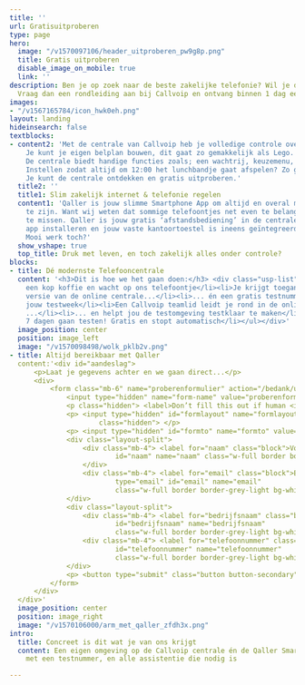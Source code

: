 ```yaml
---
title: ''
url: Gratisuitproberen
type: page
hero:
  image: "/v1570097106/header_uitproberen_pw9g8p.png"
  title: Gratis uitproberen
  disable_image_on_mobile: true
  link: ''
description: Ben je op zoek naar de beste zakelijke telefonie? Wil je dit gratis uitproberen?
  Vraag dan een rondleiding aan bij Callvoip en ontvang binnen 1 dag een uitnodiging.
images:
- "/v1567165784/icon_hwk0eh.png"
layout: landing
hideinsearch: false
textblocks:
- content2: 'Met de centrale van Callvoip heb je volledige controle over jouw telefonie.
    Je kunt je eigen belplan bouwen, dit gaat zo gemakkelijk als Lego.
    De centrale biedt handige functies zoals; een wachtrij, keuzemenu, tijdscondities en nog veel meer professionele functionaliteiten.
    Instellen zodat altijd om 12:00 het lunchbandje gaat afspelen? Zo geregeld!
    Je kunt de centrale ontdekken en gratis uitproberen.'
  title2: ''
  title1: Slim zakelijk internet & telefonie regelen
  content1: 'Qaller is jouw slimme Smartphone App om altijd en overal mobiel bereikbaar
    te zijn. Want wij weten dat sommige telefoontjes net even te belangrijk zijn om
    te missen. Qaller is jouw gratis ‘afstandsbediening’ in de centrale. Enkel de
    app installeren en jouw vaste kantoortoestel is ineens geïntegreerd met je smartphone.
    Mooi werk toch?'
  show_vshape: true
  top_title: Druk met leven, en toch zakelijk alles onder controle?
blocks:
- title: Dé modernste Telefooncentrale
  content: '<h3>Dit is hoe we het gaan doen:</h3> <div class="usp-list"><ul><li>Pak
    een kop koffie en wacht op ons telefoontje</li><li>Je krijgt toegang tot de volledige
    versie van de online centrale...</li><li>... én een gratis testnummer gedurende
    jouw testweek</li><li>Een Callvoip teamlid leidt je rond in de online centrale
    ...</li><li>... en helpt jou de testomgeving testklaar te maken</li><li>Jij kunt
    7 dagen gaan testen! Gratis en stopt automatisch</li></ul></div>'
  image_position: center
  position: image_left
  image: "/v1570098498/wolk_pklb2v.png"
- title: Altijd bereikbaar met Qaller
  content:'<div id="aandeslag">
      <p>Laat je gegevens achter en we gaan direct...</p>
      <div>
          <form class="mb-6" name="proberenformulier" action="/bedank/uitproberen/" accept-charset="UTF-8" method="POST" data-netlify="true">
              <input type="hidden" name="form-name" value="proberenformulier" />
              <p class="hidden"> <label>Don’t fill this out if human <input name="bot-field"> </label> </p>
              <p> <input type="hidden" id="formlayout" name="formlayout" value="d-5f1602c68c8a42919ddf340e285386e3"
                      class="hidden"> </p>
              <p> <input type="hidden" id="formto" name="formto" value="aanvraag" class="hidden"> </p>
              <div class="layout-split">
                  <div class="mb-4"> <label for="naam" class="block">Voor- en achternaam</label> <input type="text"
                          id="naam" name="naam" class="w-full border border-grey-light bg-white px-3 py-2 text-base">
                  </div>
                  <div class="mb-4"> <label for="email" class="block">Email <span class="text-red">*</span></label> <input
                          type="email" id="email" name="email"
                          class="w-full border border-grey-light bg-white px-3 py-2 text-base" required=""> </div>
              </div>
              <div class="layout-split">
                  <div class="mb-4"> <label for="bedrijfsnaam" class="block">Bedrijfsnaam</label> <input type="text"
                          id="bedrijfsnaam" name="bedrijfsnaam"
                          class="w-full border border-grey-light bg-white px-3 py-2 text-base"> </div>
                  <div class="mb-4"> <label for="telefoonnummer" class="block">Telefoonnummer</label> <input type="text"
                          id="telefoonnummer" name="telefoonnummer"
                          class="w-full border border-grey-light bg-white px-3 py-2 text-base"> </div>
              </div>
              <p> <button type="submit" class="button button-secondary">Aan de slag</button> </p>
          </form>
      </div>
  </div>'
  image_position: center
  position: image_right
  image: "/v1570106000/arm_met_qaller_zfdh3x.png"
intro:
  title: Concreet is dit wat je van ons krijgt
  content: Een eigen omgeving op de Callvoip centrale én de Qaller Smartphone App
    met een testnummer, en alle assistentie die nodig is

---
```

